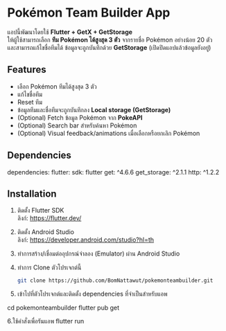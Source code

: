 # Pokémon Team Builder App

แอปนี้พัฒนาโดยใช้ **Flutter + GetX + GetStorage**  
ให้ผู้ใช้สามารถเลือก **ทีม Pokémon ได้สูงสุด 3 ตัว** จากรายชื่อ Pokémon อย่างน้อย 20 ตัว  
และสามารถแก้ไขชื่อทีมได้ ข้อมูลจะถูกบันทึกด้วย **GetStorage** (เปิดปิดแอปแล้วข้อมูลยังอยู่)  

## Features

- เลือก Pokémon ทีมได้สูงสุด 3 ตัว
- แก้ไขชื่อทีม
- Reset ทีม
- ข้อมูลทีมและชื่อทีมจะถูกบันทึกลง **Local storage (GetStorage)**
- (Optional) Fetch ข้อมูล Pokémon จาก **PokeAPI**
- (Optional) Search bar สำหรับค้นหา Pokémon
- (Optional) Visual feedback/animations เมื่อเลือกหรือยกเลิก Pokémon

## Dependencies

dependencies:
  flutter:
    sdk: flutter
  get: ^4.6.6
  get_storage: ^2.1.1
  http: ^1.2.2  

## Installation

1. ติดตั้ง Flutter SDK  
   ลิงก์: https://flutter.dev/

2. ติดตั้ง Android Studio  
   ลิงก์: https://developer.android.com/studio?hl=th

3. ทำการสร้าง/เชื่อมต่ออุปกรณ์จำลอง (Emulator) ผ่าน Android Studio

4. ทำการ Clone ตัวโปรเจกต์นี้  
   ```bash
   git clone https://github.com/BomNattawut/pokemonteambuilder.git

5. เข้าไปที่ตัวโปรเจกต์และติดตั้ง dependencies ที่จำเป็นสำหรับแอพ

cd pokemonteambuilder
flutter pub get

6.ใช้คำสั่งเพื่อรันแอพ  flutter run


 


